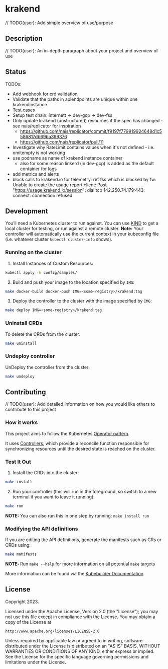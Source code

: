 # krakend
// TODO(user): Add simple overview of use/purpose

## Description
// TODO(user): An in-depth paragraph about your project and overview of use

## Status
TODOs:
* Add webhook for crd validation
* Validate that the paths in apiendpoints are unique within one krakendinstance
* Test cases
* Setup test chain: internett -> dev-gcp -> dev-fss
* Only update krakend (unstructured) resources if the spec has changed - see nais/replicator for inspiration
  * https://github.com/nais/replicator/commit/f9197f779919924648d1c5586817db69ba399376
  * https://github.com/nais/replicator/pull/11
* Investigate why RateLimit contains values when it's not defined - i.e. omitempty is not working
* use podname as name of krakend instance container
  * also for some reason linkerd (in dev-gcp) is added as the default container for logs  
* add metrics and alerts
* block calls to krakend.io for telemetry: ref fss which is blocked by fw: Unable to create the usage report client: Post "https://usage.krakend.io/session": dial tcp 142.250.74.179:443: connect: connection refused


## Development
You’ll need a Kubernetes cluster to run against. You can use [KIND](https://sigs.k8s.io/kind) to get a local cluster for testing, or run against a remote cluster.
**Note:** Your controller will automatically use the current context in your kubeconfig file (i.e. whatever cluster `kubectl cluster-info` shows).

### Running on the cluster
1. Install Instances of Custom Resources:

```sh
kubectl apply -k config/samples/
```

2. Build and push your image to the location specified by `IMG`:

```sh
make docker-build docker-push IMG=<some-registry>/krakend:tag
```

3. Deploy the controller to the cluster with the image specified by `IMG`:

```sh
make deploy IMG=<some-registry>/krakend:tag
```

### Uninstall CRDs
To delete the CRDs from the cluster:

```sh
make uninstall
```

### Undeploy controller
UnDeploy the controller from the cluster:

```sh
make undeploy
```

## Contributing
// TODO(user): Add detailed information on how you would like others to contribute to this project

### How it works
This project aims to follow the Kubernetes [Operator pattern](https://kubernetes.io/docs/concepts/extend-kubernetes/operator/).

It uses [Controllers](https://kubernetes.io/docs/concepts/architecture/controller/),
which provide a reconcile function responsible for synchronizing resources until the desired state is reached on the cluster.

### Test It Out
1. Install the CRDs into the cluster:

```sh
make install
```

2. Run your controller (this will run in the foreground, so switch to a new terminal if you want to leave it running):

```sh
make run
```

**NOTE:** You can also run this in one step by running: `make install run`

### Modifying the API definitions
If you are editing the API definitions, generate the manifests such as CRs or CRDs using:

```sh
make manifests
```

**NOTE:** Run `make --help` for more information on all potential `make` targets

More information can be found via the [Kubebuilder Documentation](https://book.kubebuilder.io/introduction.html)

## License

Copyright 2023.

Licensed under the Apache License, Version 2.0 (the "License");
you may not use this file except in compliance with the License.
You may obtain a copy of the License at

    http://www.apache.org/licenses/LICENSE-2.0

Unless required by applicable law or agreed to in writing, software
distributed under the License is distributed on an "AS IS" BASIS,
WITHOUT WARRANTIES OR CONDITIONS OF ANY KIND, either express or implied.
See the License for the specific language governing permissions and
limitations under the License.

